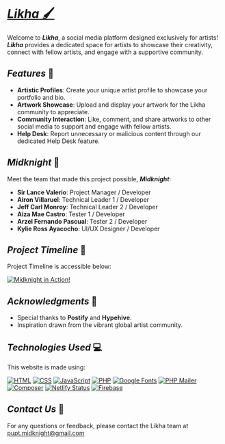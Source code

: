 # [**_Likha_ 🖌️**](https://likha.website)
Welcome to _**Likha**_, a social media platform designed exclusively for artists! _**Likha**_ provides a dedicated space for artists to showcase their creativity, connect with fellow artists, and engage with a supportive community. 

## **_Features_ 🎨**
* **Artistic Profiles**: Create your unique artist profile to showcase your portfolio and bio.
* **Artwork Showcase**: Upload and display your artwork for the Likha community to appreciate.
* **Community Interaction**: Like, comment, and share artworks to other social media to support and engage with fellow artists.
* **Help Desk**: Report unnecessary or malicious content through our dedicated Help Desk feature.

## **_Midknight_ 🌙**
Meet the team that made this project possible, _**Midknight**_:
* **Sir Lance Valerio**: Project Manager / Developer
* **Airon Villaruel**: Technical Leader 1 / Developer
*  **Jeff Carl Monroy**: Technical Leader 2 / Developer
*  **Aiza Mae Castro**: Tester 1 / Developer
*  **Arzel Fernando Pascual**: Tester 2 / Developer
*  **Kylie Ross Ayacocho**: UI/UX Designer / Developer 

## **_Project Timeline_ 📆**
Project Timeline is accessible below:

[![Midknight in Action!](https://img.shields.io/badge/Midknight%20in%20Action!-000000?style=flat&logo=notion&logoColor=white)](https://midknight0127.notion.site/Midknight-in-Action-cc7f820a48a044d1a10647ab9e6b1063)


## **_Acknowledgments_ 💖**
* Special thanks to **Postify** and **Hypehive**.
* Inspiration drawn from the vibrant global artist community.

## **_Technologies Used_ 💻**
This website is made using:

[![HTML](https://img.shields.io/badge/HTML5-E34F26?style=flat&logo=html5&logoColor=white)](https://developer.mozilla.org/en-US/docs/Web/Guide/HTML/HTML5) [![CSS](https://img.shields.io/badge/CSS3-1572B6?style=flat&logo=css3&logoColor=white)](https://developer.mozilla.org/en-US/docs/Web/CSS) [![JavaScript](https://img.shields.io/badge/JavaScript-F7DF1E?style=flat&logo=javascript&logoColor=black)](https://developer.mozilla.org/en-US/docs/Web/JavaScript) [![PHP](https://img.shields.io/badge/PHP-777BB4?style=flat&logo=php&logoColor=white)](https://www.php.net/)
[![Google Fonts](https://img.shields.io/badge/Google%20Fonts-4285F4?style=flat&logo=google-fonts&logoColor=white)](https://fonts.google.com/) [![PHP Mailer](https://img.shields.io/badge/PHP%20Mailer-4F5B93?style=flat&logo=php&logoColor=white)](https://github.com/PHPMailer/PHPMailer) [![Composer](https://img.shields.io/badge/Composer-885630?style=flat&logo=composer&logoColor=white)](https://getcomposer.org/) [![Netlify Status](https://api.netlify.com/api/v1/badges/b420a069-4ee2-4b94-9e43-2c9eff6fcc4b/deploy-status)](https://app.netlify.com/sites/hypertechs/deploys)
[![Firebase](https://img.shields.io/badge/Firebase-FFCA28?style=flat&logo=firebase&logoColor=black)](https://firebase.google.com/)

## **_Contact Us_ 📧**
For any questions or feedback, please contact the Likha team at pupt.midknight@gmail.com

